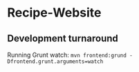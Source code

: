 Recipe-Website
=========================

Development turnaround
------------------------
Running Grunt watch:
`mvn frontend:grund -Dfrontend.grunt.arguments=watch`